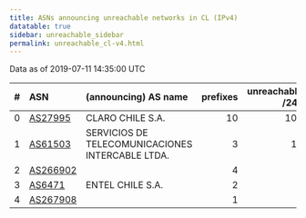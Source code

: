 ```yaml
---
title: ASNs announcing unreachable networks in CL (IPv4)
datatable: true
sidebar: unreachable_sidebar
permalink: unreachable_cl-v4.html
---
```


Data as of 2019-07-11 14:35:00 UTC


<div class="datatable-begin"></div>

|   # | ASN                                      | (announcing) AS name                             |   prefixes |   unreachable /24s |
|----:|:-----------------------------------------|:-------------------------------------------------|-----------:|-------------------:|
|   0 | [AS27995](unreachable_AS27995-v4.html)   | CLARO CHILE S.A.                                 |         10 |                104 |
|   1 | [AS61503](unreachable_AS61503-v4.html)   | SERVICIOS DE TELECOMUNICACIONES INTERCABLE LTDA. |          3 |                 12 |
|   2 | [AS266902](unreachable_AS266902-v4.html) |                                                  |          4 |                  4 |
|   3 | [AS6471](unreachable_AS6471-v4.html)     | ENTEL CHILE S.A.                                 |          2 |                  2 |
|   4 | [AS267908](unreachable_AS267908-v4.html) |                                                  |          1 |                  1 |

<div class="datatable-end"></div>